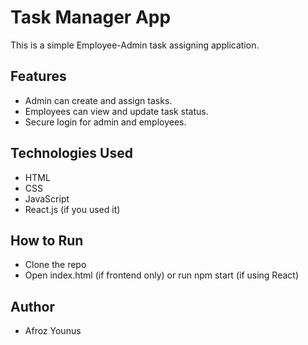 # Task Manager App

This is a simple Employee-Admin task assigning application.

## Features
- Admin can create and assign tasks.
- Employees can view and update task status.
- Secure login for admin and employees.

## Technologies Used
- HTML
- CSS
- JavaScript
- React.js (if you used it)

## How to Run
- Clone the repo
- Open index.html (if frontend only) or run npm start (if using React)

## Author
- Afroz Younus
